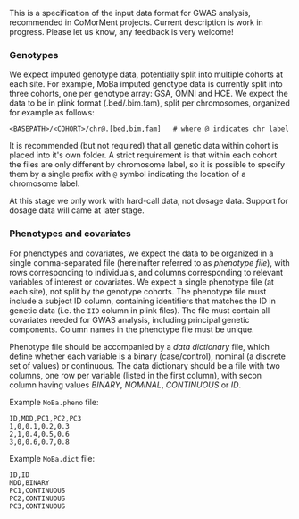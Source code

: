 This is a specification of the input data format for GWAS anslysis, recommended in CoMorMent projects.
Current description is work in progress. Please let us know, any feedback is very welcome!

### Genotypes
 
We expect imputed genotype data, potentially split into multiple cohorts at each site.
For example, MoBa imputed genotype data is currently split into three cohorts, one per genotype array: GSA, OMNI and HCE.
We expect the data to be in plink format (.bed/.bim.fam), split per chromosomes, organized for example as follows:
```
<BASEPATH>/<COHORT>/chr@.[bed,bim,fam]   # where @ indicates chr label
```
It is recommended (but not required) that all genetic data within cohort is placed into it's own folder.
A strict requirement is that within each cohort the files are only different by chromosome label, so it is possible
to specify them by a single prefix with ``@`` symbol indicating the location of a chromosome label.

At this stage we only work with hard-call data, not dosage data. Support for dosage data  will came at later stage.
   
### Phenotypes and covariates

For phenotypes and covariates, we expect the data to be organized in a single comma-separated file (hereinafter referred to as *phenotype file*), 
with rows corresponding to individuals, and columns corresponding to relevant variables of interest or covariates.
We expect a single phenotype file (at each site), not split by the genotype cohorts.
The phenotype file must include a subject ID column, containing identifiers that matches the ID in genetic data (i.e. the ``IID`` column in plink files).
The file must contain all covariates needed for GWAS analysis, including principal genetic components.
Column names in the phenotype file must be unique.

Phenotype file should be accompanied by a *data dictionary* file, 
which define whether each variable is a binary (case/control), nominal (a discrete set of values) or continuous.
The data dictionary should be a file with two columns, one row per variable (listed in the first column), with secon column having values *BINARY*, *NOMINAL*, *CONTINUOUS* or *ID*.     

Example ``MoBa.pheno`` file:
```
ID,MDD,PC1,PC2,PC3
1,0,0.1,0.2,0.3
2,1,0.4,0.5,0.6
3,0,0.6,0.7,0.8
```

Example ``MoBa.dict`` file:
```
ID,ID
MDD,BINARY
PC1,CONTINUOUS
PC2,CONTINUOUS
PC3,CONTINUOUS
```
